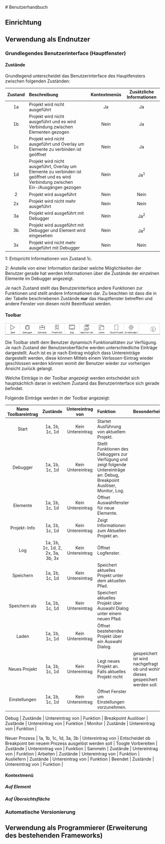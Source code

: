 # Benutzerhandbuch
## Einrichtung
## Verwendung als Endnutzer
### Grundlegendes Benutzerinterface (Hauptfenster)
#### Zustände

Grundlegend unterscheidet das Benutzerinterface des Hauptfensters zwischen folgenden Zuständen:

Zustand | Beschreibung | Kontextmenüs | Zusätzliche Informationen
:---: | :--- | :---:  | :---:
1a | Projekt wird nicht ausgeführt | Ja | Ja
1b | Projekt wird nicht ausgeführt und es wird Verbindung zwischen Elementen gezogen | Nein | Ja
1c | Projekt wird nicht ausgeführt und Overlay um Elemente zu verbinden ist geöffnet | Nein | Ja
1d | Projekt wird nicht ausgeführt, Overlay um Elemente zu verbinden ist geöffnet und es wird Verbindung zwischen Ein-/Ausgängen gezogen | Nein | Ja<sup>1</sup>
2 | Projekt wird ausgeführt | Nein | Nein
2x | Projekt wird nicht mehr ausgeführt | Nein | Nein
3a | Projekt wird ausgeführt mit Debugger | Nein | Ja<sup>2</sup> 
3b | Projekt wird ausgeführt mit Debugger und Element wird eingesehen  | Nein | Ja<sup>2</sup>
3x | Projekt wird nicht mehr ausgeführt mit Debugger| Nein | Nein

1: Entspricht Informationen von Zustand 1c.

2: Anstelle von einer Information darüber welche Möglichkeiten der Benutzer gerade hat werden Informationen über die Zustände der einzelnen Elemente im Debugger angezeigt.

Je nach Zustand stellt das Benutzerinterface andere Funktionen zur Funktionen und stellt andere Informationen dar. Zu beachten ist dass die in der Tabelle beschriebenen Zustände **nur** das Hauptfenster betreffen und andere Fenster von diesen nicht Beeinflusst werden.

#### Toolbar
![Toolbar](/Dokumentation/Grafiken/Toolbar-Normal.png)

Die Toolbar stellt dem Benutzer dynamisch Funktionalitäten zur Verfügung. Je nach Zustand der Benutzeroberfläche werden unterschiedliche Einträge dargestellt. Auch ist es je nach Eintrag möglich dass Untereinträge dargestellt werden, diese können Mittels einem *Verlassen*-Eintrag wieder geschlossen werden können womit der Benutzer wieder zur vorherigen Ansicht zurück gelangt.

Welche Einträge in der Toolbar angezeigt werden entscheidet sich hauptsächlich daran in welchem Zustand das Benutzerinterface sich gerade befindet.

Folgende Einträge werden in der Toolbar angezeigt: 

Name Toolbareintrag | Zustände | Untereintrag von | Funktion | Besonderheit
:---: | :---: | :---: | :--- | :---
Start | 1a, 1b, 1c, 1d | Kein Untereintrag | Startet Ausführung von aktuellem Projekt. | 
Debugger | 1a, 1b, 1c, 1d | Kein Untereintrag | Stellt Funktionen des Debuggers zur Verfügung und zeigt folgende Untereinträge an: Debug, Breakpoint Auslöser, Monitor, Log. | 
Elemente | 1a, 1b, 1c, 1d | Kein Untereintrag | Öffnet Auswahlfenster für neue Elemente. | 
Projekt-Info | 1a, 1b, 1c, 1d | Kein Untereintrag | Zeigt Informationen zum Aktuellen Projekt an. | 
Log | 1a, 1b, 1c, 1d, 2, 2x, 3a, 3b, 3x | Kein Untereintrag | Öffnet Logfenster. | 
Speichern | 1a, 1b, 1c, 1d | Kein Untereintrag | Speichert aktuelles Projekt unter dem aktuellen Pfad. | 
Speichern als | 1a, 1b, 1c, 1d | Kein Untereintrag | Speichert aktuelles Projekt über Auswahl Dialog unter einem neuen Pfad. | 
Laden | 1a, 1b, 1c, 1d | Kein Untereintrag | Öffnet bestehendes Projekt über ein Auswahl Dialog. | 
Neues Projekt | 1a, 1b, 1c, 1d | Kein Untereintrag | Legt neues Projekt an. Falls aktuelles Projekt nicht  | gespeichert ist wird nachgefragt ob und wohin dieses gespeichert werden soll. | 
Einstellungen | 1a, 1b, 1c, 1d | Kein Untereintrag | Öffnet Fenster um Einstellungen vorzunehmen. | 


Debug | Zustände | Untereintrag von | Funktion | 
Breakpoint Auslöser | Zustände | Untereintrag von | Funktion | 
Monitor | Zustände | Untereintrag von | Funktion | 

Neuer Prozess |  1a, 1b, 1c, 1d, 3a, 3b  | Untereintrag von | Entscheidet ob Breakpoint bei neuem Prozess ausgelöst werden soll | Toogle
Vorbereiten | Zustände | Untereintrag von | Funktion | 
Sammeln | Zustände | Untereintrag von | Funktion | 
Arbeiten | Zustände | Untereintrag von | Funktion | 
Ausliefern | Zustände | Untereintrag von | Funktion | 
Beendet | Zustände | Untereintrag von | Funktion | 



#### Kontextmenü


##### Auf Element
##### Auf Übersichtsfläche
### Automatische Versionierung
## Verwendung als Programmierer (Erweiterung des bestehenden Frameworks)

